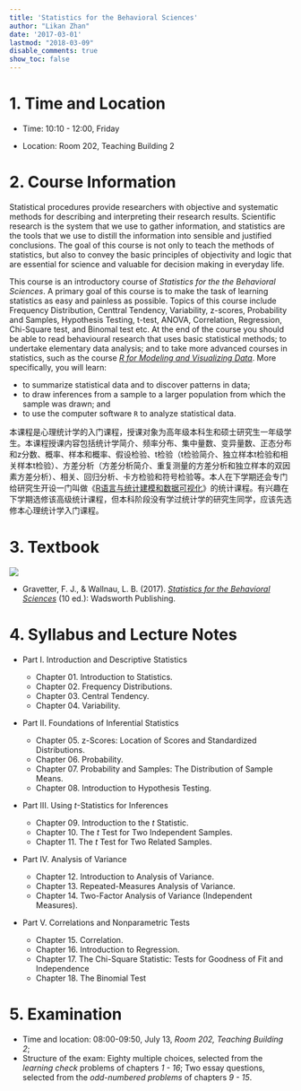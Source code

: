 ```yaml
---
title: 'Statistics for the Behavioral Sciences'
author: "Likan Zhan"
date: '2017-03-01'
lastmod: "2018-03-09"
disable_comments: true
show_toc: false
---
```


# 1. Time and Location

- Time: 10:10 - 12:00, Friday

- Location: Room 202, Teaching Building 2

# 2. Course Information

Statistical procedures provide researchers with objective and systematic methods for describing and interpreting their research results. Scientific research is the system that we use to gather information, and statistics are the tools that we use to distill the information into sensible and justified conclusions. The goal of this course is not only to teach the methods of statistics, but also to convey the basic principles of objectivity and logic that are essential for science and valuable for decision making in everyday life.

This course is an introductory course of *Statistics for the the Behavioral Sciences*. A primary goal of this course is to make the task of learning statistics as easy and painless as possible. Topics of this course include Frequency Distribution, Centtral Tendency, Variability, z-scores, Probability and Samples, Hypothesis Testing, t-test, ANOVA, Correlation, Regression, Chi-Square test, and Binomal test etc. At the end of the course you should be able to read behavioural research that uses basic statistical methods; to undertake elementary data analysis; and to take more advanced courses in statistics, such as the course *[R for Modeling and Visualizing Data](/en/teach/model_vis_data/)*. More specifically, you will learn:

- to summarize statistical data and to discover patterns in data;
- to draw inferences from a sample to a larger population from which the sample was drawn; and
- to use the computer software `R` to analyze statistical data.

本课程是心理统计学的入门课程，授课对象为高年级本科生和硕士研究生一年级学生。本课程授课内容包括统计学简介、频率分布、集中量数、变异量数、正态分布和z分数、概率、样本和概率、假设检验、t检验（t检验简介、独立样本t检验和相关样本t检验）、方差分析（方差分析简介、重复测量的方差分析和独立样本的双因素方差分析）、相关、回归分析、卡方检验和符号检验等。本人在下学期还会专门给研究生开设一门叫做《[R语言与统计建模和数据可视化](/en/teach/model_vis_data/)》的统计课程。有兴趣在下学期选修该高级统计课程，但本科阶段没有学过统计学的研究生同学，应该先选修本心理统计学入门课程。

# 3. Textbook

![](https://images-na.ssl-images-amazon.com/images/I/51-o2uzSl9L._SX401_BO1,204,203,200_.jpg)

- Gravetter, F. J., & Wallnau, L. B. (2017). *[Statistics for the Behavioral Sciences](https://www.amazon.com/Statistics-Behavioral-Sciences-MindTap-Psychology/dp/1305504917)* (10 ed.): Wadsworth Publishing.

# 4. Syllabus and Lecture Notes

- Part I. Introduction and Descriptive Statistics
  - Chapter 01. Introduction to Statistics. [<i class="fa fa-file-pdf-o"></i>](https://append.likan.info/StatBehavSci/CH.01.pdf)
  - Chapter 02. Frequency Distributions.
  - Chapter 03. Central Tendency.
  - Chapter 04. Variability.

- Part II. Foundations of Inferential Statistics
  - Chapter 05. z-Scores: Location of Scores and Standardized Distributions.
  - Chapter 06. Probability.
  - Chapter 07. Probability and Samples: The Distribution of Sample Means.
  - Chapter 08. Introduction to Hypothesis Testing.

- Part III. Using *t*-Statistics for Inferences
  - Chapter 09. Introduction to the *t* Statistic.
  - Chapter 10. The *t* Test for Two Independent Samples.
  - Chapter 11. The *t* Test for Two Related Samples.

- Part IV. Analysis of Variance
  - Chapter 12. Introduction to Analysis of Variance.
  - Chapter 13. Repeated-Measures Analysis of Variance.
  - Chapter 14. Two-Factor Analysis of Variance (Independent Measures).

- Part V. Correlations and Nonparametric Tests
  - Chapter 15. Correlation.
  - Chapter 16. Introduction to Regression.
  - Chapter 17. The Chi-Square Statistic: Tests for Goodness of Fit and Independence
  - Chapter 18. The Binomial Test
  
# 5. Examination

- Time and location: 08:00-09:50, July 13, *Room 202, Teaching Building 2*;
- Structure of the exam: Eighty multiple choices, selected from the *learning check* problems of chapters *1 - 16*; Two essay questions, selected from the *odd-numbered problems* of chapters *9 - 15*.
  
